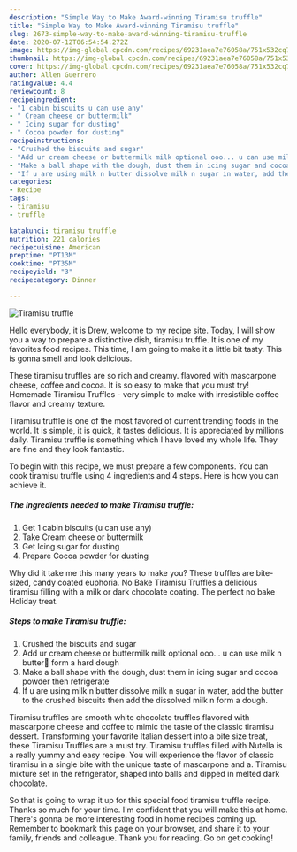 ```yaml
---
description: "Simple Way to Make Award-winning Tiramisu truffle"
title: "Simple Way to Make Award-winning Tiramisu truffle"
slug: 2673-simple-way-to-make-award-winning-tiramisu-truffle
date: 2020-07-12T06:54:54.272Z
image: https://img-global.cpcdn.com/recipes/69231aea7e76058a/751x532cq70/tiramisu-truffle-recipe-main-photo.jpg
thumbnail: https://img-global.cpcdn.com/recipes/69231aea7e76058a/751x532cq70/tiramisu-truffle-recipe-main-photo.jpg
cover: https://img-global.cpcdn.com/recipes/69231aea7e76058a/751x532cq70/tiramisu-truffle-recipe-main-photo.jpg
author: Allen Guerrero
ratingvalue: 4.4
reviewcount: 8
recipeingredient:
- "1 cabin biscuits u can use any"
- " Cream cheese or buttermilk"
- " Icing sugar for dusting"
- " Cocoa powder for dusting"
recipeinstructions:
- "Crushed the biscuits and sugar"
- "Add ur cream cheese or buttermilk milk optional ooo... u can use milk n butter🤣 form a hard dough"
- "Make a ball shape with the dough, dust them in icing sugar and cocoa powder then refrigerate"
- "If u are using milk n butter dissolve milk n sugar in water, add the butter to the crushed biscuits then add the dissolved milk n form a dough."
categories:
- Recipe
tags:
- tiramisu
- truffle

katakunci: tiramisu truffle 
nutrition: 221 calories
recipecuisine: American
preptime: "PT13M"
cooktime: "PT35M"
recipeyield: "3"
recipecategory: Dinner

---
```



![Tiramisu truffle](https://img-global.cpcdn.com/recipes/69231aea7e76058a/751x532cq70/tiramisu-truffle-recipe-main-photo.jpg)

Hello everybody, it is Drew, welcome to my recipe site. Today, I will show you a way to prepare a distinctive dish, tiramisu truffle. It is one of my favorites food recipes. This time, I am going to make it a little bit tasty. This is gonna smell and look delicious.

These tiramisu truffles are so rich and creamy. flavored with mascarpone cheese, coffee and cocoa. It is so easy to make that you must try! Homemade Tiramisu Truffles - very simple to make with irresistible coffee flavor and creamy texture.

Tiramisu truffle is one of the most favored of current trending foods in the world. It is simple, it is quick, it tastes delicious. It is appreciated by millions daily. Tiramisu truffle is something which I have loved my whole life. They are fine and they look fantastic.


To begin with this recipe, we must prepare a few components. You can cook tiramisu truffle using 4 ingredients and 4 steps. Here is how you can achieve it.

<!--inarticleads1-->

##### The ingredients needed to make Tiramisu truffle:

1. Get 1 cabin biscuits (u can use any)
1. Take  Cream cheese or buttermilk
1. Get  Icing sugar for dusting
1. Prepare  Cocoa powder for dusting


Why did it take me this many years to make you? These truffles are bite-sized, candy coated euphoria. No Bake Tiramisu Truffles a delicious tiramisu filling with a milk or dark chocolate coating. The perfect no bake Holiday treat. 

<!--inarticleads2-->

##### Steps to make Tiramisu truffle:

1. Crushed the biscuits and sugar
1. Add ur cream cheese or buttermilk milk optional ooo... u can use milk n butter🤣 form a hard dough
1. Make a ball shape with the dough, dust them in icing sugar and cocoa powder then refrigerate
1. If u are using milk n butter dissolve milk n sugar in water, add the butter to the crushed biscuits then add the dissolved milk n form a dough.


Tiramisu truffles are smooth white chocolate truffles flavored with mascarpone cheese and coffee to mimic the taste of the classic tiramisu dessert. Transforming your favorite Italian dessert into a bite size treat, these Tiramisu Truffles are a must try. Tiramisu truffles filled with Nutella is a really yummy and easy recipe. You will experience the flavor of classic tiramisu in a single bite with the unique taste of mascarpone and a. Tiramisu mixture set in the refrigerator, shaped into balls and dipped in melted dark chocolate. 

So that is going to wrap it up for this special food tiramisu truffle recipe. Thanks so much for your time. I'm confident that you will make this at home. There's gonna be more interesting food in home recipes coming up. Remember to bookmark this page on your browser, and share it to your family, friends and colleague. Thank you for reading. Go on get cooking!
